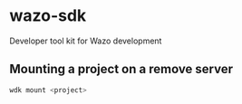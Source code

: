 # wazo-sdk
Developer tool kit for Wazo development


## Mounting a project on a remove server

```sh
wdk mount <project>
```
